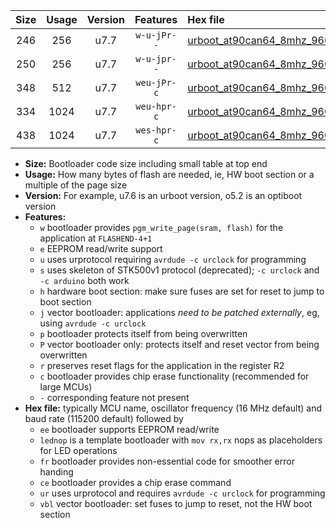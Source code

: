 |Size|Usage|Version|Features|Hex file|
|:-:|:-:|:-:|:-:|:--|
|246|256|u7.7|`w-u-jPr--`|[urboot_at90can64_8mhz_9600bps_lednop_ur_vbl.hex](https://raw.githubusercontent.com/stefanrueger/urboot.hex/main/mcus/at90can64/fcpu_8mhz/9600_bps/urboot_at90can64_8mhz_9600bps_lednop_ur_vbl.hex)|
|250|256|u7.7|`w-u-jpr--`|[urboot_at90can64_8mhz_9600bps_lednop_fr_ur_vbl.hex](https://raw.githubusercontent.com/stefanrueger/urboot.hex/main/mcus/at90can64/fcpu_8mhz/9600_bps/urboot_at90can64_8mhz_9600bps_lednop_fr_ur_vbl.hex)|
|348|512|u7.7|`weu-jPr-c`|[urboot_at90can64_8mhz_9600bps_ee_lednop_fr_ce_ur_vbl.hex](https://raw.githubusercontent.com/stefanrueger/urboot.hex/main/mcus/at90can64/fcpu_8mhz/9600_bps/urboot_at90can64_8mhz_9600bps_ee_lednop_fr_ce_ur_vbl.hex)|
|334|1024|u7.7|`weu-hpr-c`|[urboot_at90can64_8mhz_9600bps_ee_lednop_fr_ce_ur.hex](https://raw.githubusercontent.com/stefanrueger/urboot.hex/main/mcus/at90can64/fcpu_8mhz/9600_bps/urboot_at90can64_8mhz_9600bps_ee_lednop_fr_ce_ur.hex)|
|438|1024|u7.7|`wes-hpr-c`|[urboot_at90can64_8mhz_9600bps_ee_lednop_fr_ce.hex](https://raw.githubusercontent.com/stefanrueger/urboot.hex/main/mcus/at90can64/fcpu_8mhz/9600_bps/urboot_at90can64_8mhz_9600bps_ee_lednop_fr_ce.hex)|

- **Size:** Bootloader code size including small table at top end
- **Usage:** How many bytes of flash are needed, ie, HW boot section or a multiple of the page size
- **Version:** For example, u7.6 is an urboot version, o5.2 is an optiboot version
- **Features:**
  + `w` bootloader provides `pgm_write_page(sram, flash)` for the application at `FLASHEND-4+1`
  + `e` EEPROM read/write support
  + `u` uses urprotocol requiring `avrdude -c urclock` for programming
  + `s` uses skeleton of STK500v1 protocol (deprecated); `-c urclock` and `-c arduino` both work
  + `h` hardware boot section: make sure fuses are set for reset to jump to boot section
  + `j` vector bootloader: applications *need to be patched externally*, eg, using `avrdude -c urclock`
  + `p` bootloader protects itself from being overwritten
  + `P` vector bootloader only: protects itself and reset vector from being overwritten
  + `r` preserves reset flags for the application in the register R2
  + `c` bootloader provides chip erase functionality (recommended for large MCUs)
  + `-` corresponding feature not present
- **Hex file:** typically MCU name, oscillator frequency (16 MHz default) and baud rate (115200 default) followed by
  + `ee` bootloader supports EEPROM read/write
  + `lednop` is a template bootloader with `mov rx,rx` nops as placeholders for LED operations
  + `fr` bootloader provides non-essential code for smoother error handing
  + `ce` bootloader provides a chip erase command
  + `ur` uses urprotocol and requires `avrdude -c urclock` for programming
  + `vbl` vector bootloader: set fuses to jump to reset, not the HW boot section
